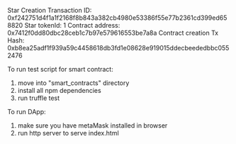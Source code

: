 Star Creation Transaction ID:   0xf242751d4f1a1f2168f8b843a382cb4980e53386f55e77b2361cd399ed658820
Star tokenId:                   1
Contract address:               0x7412f0dd80dbc28ceb1c7b97e579616553be7a8a
Contract creation Tx Hash:      0xb8ea25adf1f939a59c4458618db3fd1e08628e919015ddecbeededbbc0552476


To run test script for smart contract:

1. move into "smart_contracts" directory
2. install all npm dependencies
3. run truffle test

To run DApp:

1. make sure you have metaMask installed in browser
2. run http server to serve index.html